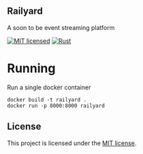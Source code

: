 ## Railyard

A soon to be event streaming platform

[![MIT licensed](https://img.shields.io/badge/license-MIT-blue.svg)](LICENSE)
[![Rust](https://github.com/emersonmde/railyard/actions/workflows/rust.yml/badge.svg)](https://github.com/emersonmde/railyard/actions/workflows/rust.yml)

# Running

Run a single docker container
```
docker build -t railyard .
docker run -p 8000:8000 railyard
```

## License

This project is licensed under the [MIT license](LICENSE).
